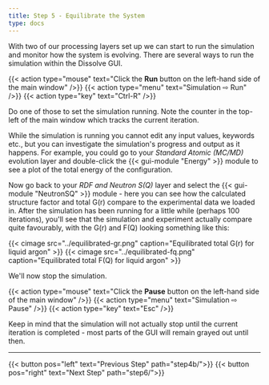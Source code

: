 ```yaml
---
title: Step 5 - Equilibrate the System
type: docs
---
```


With two of our processing layers set up we can start to run the simulation and monitor how the system is evolving. There are several ways to run the simulation within the Dissolve GUI.

{{< action type="mouse" text="Click the **Run** button on the left-hand side of the main window" />}}
{{< action type="menu" text="Simulation &#8680; Run" />}}
{{< action type="key" text="Ctrl-R" />}}

Do one of those to set the simulation running. Note the counter in the top-left of the main window which tracks the current iteration.

While the simulation is running you cannot edit any input values, keywords etc., but you can investigate the simulation's progress and output as it happens. For example, you could go to your _Standard Atomic (MC/MD)_ evolution layer and double-click the {{< gui-module "Energy" >}} module to see a plot of the total energy of the configuration.

Now go back to your _RDF and Neutron S(Q)_ layer and select the {{< gui-module "NeutronSQ" >}} module - here you can see how the calculated structure factor and total G(r) compare to the experimental data we loaded in. After the simulation has been running for a little while (perhaps 100 iterations), you'll see that the simulation and experiment actually compare quite favourably, with the G(r) and F(Q) looking something like this:

{{< cimage src="../equilibrated-gr.png" caption="Equilibrated total G(r) for liquid argon" >}}
{{< cimage src="../equilibrated-fq.png" caption="Equilibrated total F(Q) for liquid argon" >}}

We'll now stop the simulation.

{{< action type="mouse" text="Click the **Pause** button on the left-hand side of the main window" />}}
{{< action type="menu" text="Simulation &#8680; Pause" />}}
{{< action type="key" text="Esc" />}}

Keep in mind that the simulation will not actually stop until the current iteration is completed - most parts of the GUI will remain grayed out until then.

* * *
{{< button pos="left" text="Previous Step" path="step4b/">}}
{{< button pos="right" text="Next Step" path="step6/">}}
